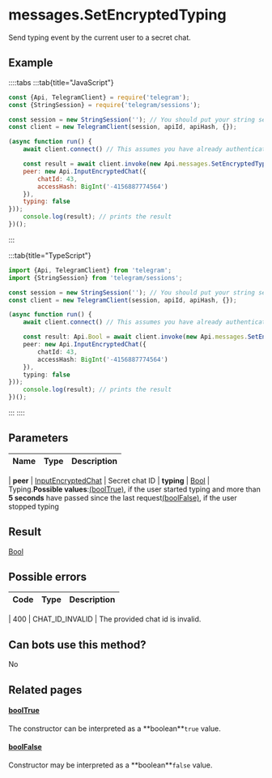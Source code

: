 # messages.SetEncryptedTyping

Send typing event by the current user to a secret chat.



## Example

::::tabs
:::tab{title="JavaScript"}
```js
const {Api, TelegramClient} = require('telegram');
const {StringSession} = require('telegram/sessions');

const session = new StringSession(''); // You should put your string session here
const client = new TelegramClient(session, apiId, apiHash, {});

(async function run() {
    await client.connect() // This assumes you have already authenticated with .start()

    const result = await client.invoke(new Api.messages.SetEncryptedTyping({
    peer: new Api.InputEncryptedChat({
        chatId: 43,
        accessHash: BigInt('-4156887774564')
    }),
    typing: false
}));
    console.log(result); // prints the result
})();
```
:::

:::tab{title="TypeScript"}
```ts
import {Api, TelegramClient} from 'telegram';
import {StringSession} from 'telegram/sessions';

const session = new StringSession(''); // You should put your string session here
const client = new TelegramClient(session, apiId, apiHash, {});

(async function run() {
    await client.connect() // This assumes you have already authenticated with .start()

    const result: Api.Bool = await client.invoke(new Api.messages.SetEncryptedTyping({
    peer: new Api.InputEncryptedChat({
        chatId: 43,
        accessHash: BigInt('-4156887774564')
    }),
    typing: false
}));
    console.log(result); // prints the result
})();
```
:::
::::



## Parameters

| Name | Type | Description |
| :--: | ---- | ----------- |

| **peer** | [InputEncryptedChat](https://core.telegram.org/type/InputEncryptedChat) | Secret chat ID 
| **typing** | [Bool](https://core.telegram.org/type/Bool) | Typing.**Possible values**:[(boolTrue)](https://core.telegram.org/constructor/boolTrue), if the user started typing and more than **5 seconds** have passed since the last request[(boolFalse)](https://core.telegram.org/constructor/boolFalse), if the user stopped typing 


## Result

[Bool](https://core.telegram.org/type/Bool)



## Possible errors

| Code | Type | Description |
| :--: | ---- | ----------- |

| 400 | CHAT\_ID\_INVALID | The provided chat id is invalid. 


## Can bots use this method?

No

## Related pages

#### [boolTrue](https://core.telegram.org/constructor/boolTrue)

The constructor can be interpreted as a \*\*boolean\*\*`true` value.



#### [boolFalse](https://core.telegram.org/constructor/boolFalse)

Constructor may be interpreted as a \*\*boolean\*\*`false` value.




